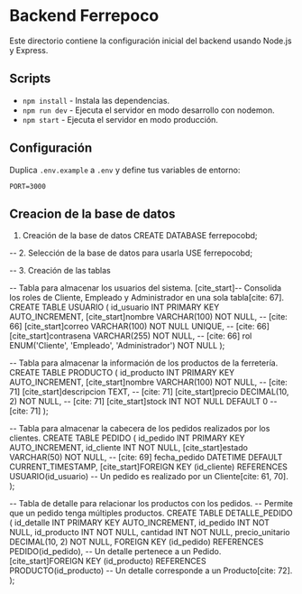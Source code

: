 # Backend Ferrepoco

Este directorio contiene la configuración inicial del backend usando Node.js y Express.

## Scripts

- `npm install` - Instala las dependencias.
- `npm run dev` - Ejecuta el servidor en modo desarrollo con nodemon.
- `npm start` - Ejecuta el servidor en modo producción.

## Configuración

Duplica `.env.example` a `.env` y define tus variables de entorno:

```
PORT=3000
```

## Creacion de la base de datos
 1. Creación de la base de datos
CREATE DATABASE ferrepocobd;

-- 2. Selección de la base de datos para usarla
USE ferrepocobd;

-- 3. Creación de las tablas

-- Tabla para almacenar los usuarios del sistema.
[cite_start]-- Consolida los roles de Cliente, Empleado y Administrador en una sola tabla[cite: 67].
CREATE TABLE USUARIO (
    id_usuario INT PRIMARY KEY AUTO_INCREMENT,
    [cite_start]nombre VARCHAR(100) NOT NULL, -- [cite: 66]
    [cite_start]correo VARCHAR(100) NOT NULL UNIQUE, -- [cite: 66]
    [cite_start]contrasena VARCHAR(255) NOT NULL, -- [cite: 66]
    rol ENUM('Cliente', 'Empleado', 'Administrador') NOT NULL
);

-- Tabla para almacenar la información de los productos de la ferretería.
CREATE TABLE PRODUCTO (
    id_producto INT PRIMARY KEY AUTO_INCREMENT,
    [cite_start]nombre VARCHAR(100) NOT NULL, -- [cite: 71]
    [cite_start]descripcion TEXT, -- [cite: 71]
    [cite_start]precio DECIMAL(10, 2) NOT NULL, -- [cite: 71]
    [cite_start]stock INT NOT NULL DEFAULT 0 -- [cite: 71]
);

-- Tabla para almacenar la cabecera de los pedidos realizados por los clientes.
CREATE TABLE PEDIDO (
    id_pedido INT PRIMARY KEY AUTO_INCREMENT,
    id_cliente INT NOT NULL,
    [cite_start]estado VARCHAR(50) NOT NULL, -- [cite: 69]
    fecha_pedido DATETIME DEFAULT CURRENT_TIMESTAMP,
    [cite_start]FOREIGN KEY (id_cliente) REFERENCES USUARIO(id_usuario) -- Un pedido es realizado por un Cliente[cite: 61, 70].
);

-- Tabla de detalle para relacionar los productos con los pedidos.
-- Permite que un pedido tenga múltiples productos.
CREATE TABLE DETALLE_PEDIDO (
    id_detalle INT PRIMARY KEY AUTO_INCREMENT,
    id_pedido INT NOT NULL,
    id_producto INT NOT NULL,
    cantidad INT NOT NULL,
    precio_unitario DECIMAL(10, 2) NOT NULL,
    FOREIGN KEY (id_pedido) REFERENCES PEDIDO(id_pedido), -- Un detalle pertenece a un Pedido.
    [cite_start]FOREIGN KEY (id_producto) REFERENCES PRODUCTO(id_producto) -- Un detalle corresponde a un Producto[cite: 72].
);

